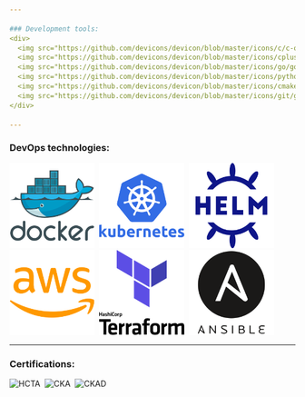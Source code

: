 ```yaml
---

### Development tools:
<div>
  <img src="https://github.com/devicons/devicon/blob/master/icons/c/c-original.svg" title="C" alt="C" width="150" height="150"/>&nbsp;
  <img src="https://github.com/devicons/devicon/blob/master/icons/cplusplus/cplusplus-original.svg" title="C++" alt="C++" width="150" height="150"/>&nbsp;
  <img src="https://github.com/devicons/devicon/blob/master/icons/go/go-original-wordmark.svg" title="Go" alt="Go" width="150" height="150"/>&nbsp;
  <img src="https://github.com/devicons/devicon/blob/master/icons/python/python-original-wordmark.svg" title="Python" alt="Python" width="150" height="150"/>&nbsp;
  <img src="https://github.com/devicons/devicon/blob/master/icons/cmake/cmake-original-wordmark.svg" title="CMake" alt="CMake" width="150" height="150"/>&nbsp;
  <img src="https://github.com/devicons/devicon/blob/master/icons/git/git-original-wordmark.svg" title="Git" **alt="Git" width="150" height="150"/>
</div>

---
```


### DevOps technologies:
<div>
  <img src="https://github.com/devicons/devicon/blob/master/icons/docker/docker-original-wordmark.svg" title="Docker" alt="Docker" width="150" height="150"/>&nbsp;
  <img src="https://github.com/devicons/devicon/blob/master/icons/kubernetes/kubernetes-plain-wordmark.svg" title="Kubernetes" alt="Kubernetes" width="150" height="150"/>&nbsp;
  <img src="https://github.com/devicons/devicon/blob/master/icons/helm/helm-original.svg" title="Helm" alt="Helm" width="150" height="150"/>&nbsp;
  <img src="https://github.com/devicons/devicon/blob/master/icons/amazonwebservices/amazonwebservices-plain-wordmark.svg" title="AWS" alt="AWS" width="150" height="150"/>&nbsp;
  <img src="https://github.com/devicons/devicon/blob/master/icons/terraform/terraform-original-wordmark.svg" title="Terraform" alt="Terraform" width="150" height="150"/>&nbsp;
  <img src="https://github.com/devicons/devicon/blob/master/icons/ansible/ansible-original-wordmark.svg" title="Ansible" alt="Ansible" width="150" height="150"/>&nbsp;
</div>

---

### Certifications:
<div>
  <img src="https://images.credly.com/size/3150x3150/images/85b9cfc4-257a-4742-878c-4f7ab4a2631b/image.png" title="HCTA" alt="HCTA" width="150" height="150"/>&nbsp;
  <!-- <img src="https://images.credly.com/size/3150x3150/images/9945dfcb-1cca-4529-85e6-db1be3782210/kubernetes-security-specialist-logo2.png" title="CKS" alt="CKS" width="150" height="150"/> -->
  <img src="https://images.credly.com/size/3150x3150/images/8b8ed108-e77d-4396-ac59-2504583b9d54/cka_from_cncfsite__281_29.png" title="CKA" alt="CKA" width="150" height="150"/>&nbsp;
  <img src="https://images.credly.com/size/3150x3150/images/f88d800c-5261-45c6-9515-0458e31c3e16/ckad_from_cncfsite.png" title="CKAD" alt="CKAD" width="150" height="150"/>
</div>
